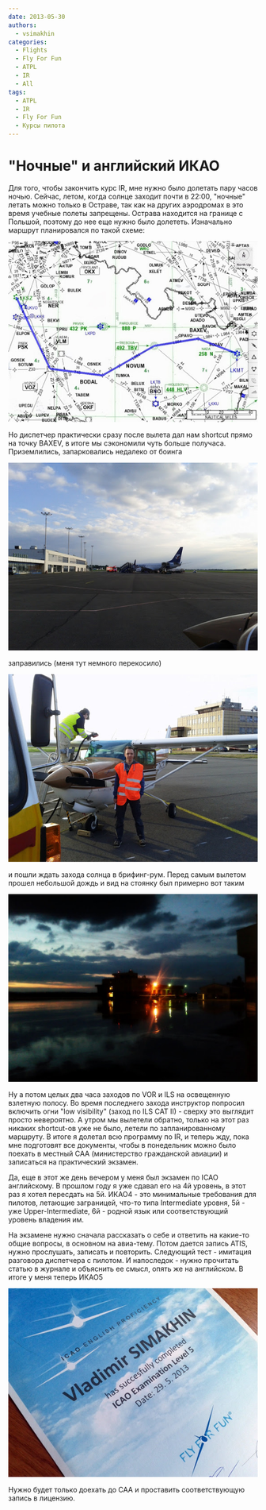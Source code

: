 ```yaml
---
date: 2013-05-30
authors:
  - vsimakhin
categories:
  - Flights
  - Fly For Fun
  - ATPL
  - IR
  - All
tags:
  - ATPL
  - IR
  - Fly For Fun
  - Курсы пилота
---
```


# "Ночные" и английский ИКАО

Для того, чтобы закончить курс IR, мне нужно было долетать пару часов ночью. Сейчас, летом, когда солнце заходит почти в 22:00, "ночные" летать можно только в Остраве, так как на других аэродромах в это время учебные полеты запрещены. Острава находится на границе с Польшой, поэтому до нее еще нужно было долететь. Изначально маршрут планировался по такой схеме:

![](lksz-lkmt.jpg)

<!-- more -->
Но диспетчер практически сразу после вылета дал нам shortcut прямо на точку BAXEV, в итоге мы сэкономили чуть больше получаса. Приземлились, запарковались недалеко от боинга

![](IMG_20130528_191652.jpg)

заправились (меня тут немного перекосило)

![](IMG_20130528_192244.jpg)

и пошли ждать захода солнца в брифинг-рум. Перед самым вылетом прошел небольшой дождь и вид на стоянку был примерно вот таким

![](IMG_20130528_212215.jpg)

Ну а потом целых два часа заходов по VOR и ILS на освещенную взлетную полосу. Во время последнего захода инструктор попросил включить огни "low visibility" (заход по ILS CAT II) - сверху это выглядит просто невероятно. А утром мы вылетели обратно, только на этот раз никаких shortcut-ов уже не было, летели по запланированному маршруту. В итоге я долетал всю программу по IR, и теперь жду, пока мне подготовят все документы, чтобы в понедельник можно было поехать в местный CAA (министерство гражданской авиации) и записаться на практический экзамен.

Да, еще в этот же день вечером у меня был экзамен по ICAO английскому. В прошлом году я уже сдавал его на 4й уровень, в этот раз я хотел пересдать на 5й. ИКАО4 - это минимальные требования для пилотов, летающие заграницей, что-то типа Intermediate уровня, 5й - уже Upper-Intermediate, 6й - родной язык или соответствующий уровень владения им.

На экзамене нужно сначала рассказать о себе и ответить на какие-то общие вопросы, в основном на авиа-тему. Потом дается запись ATIS, нужно прослушать, записать и повторить. Следующий тест - имитация разговора диспетчера с пилотом. И напоследок - нужно прочитать статью в журнале и объяснить ее смысл, опять же на английском. В итоге у меня теперь ИКАО5

![](IMG_20130529_192541.jpg)

Нужно будет только доехать до CAA и проставить соответствующую запись в лицензию.